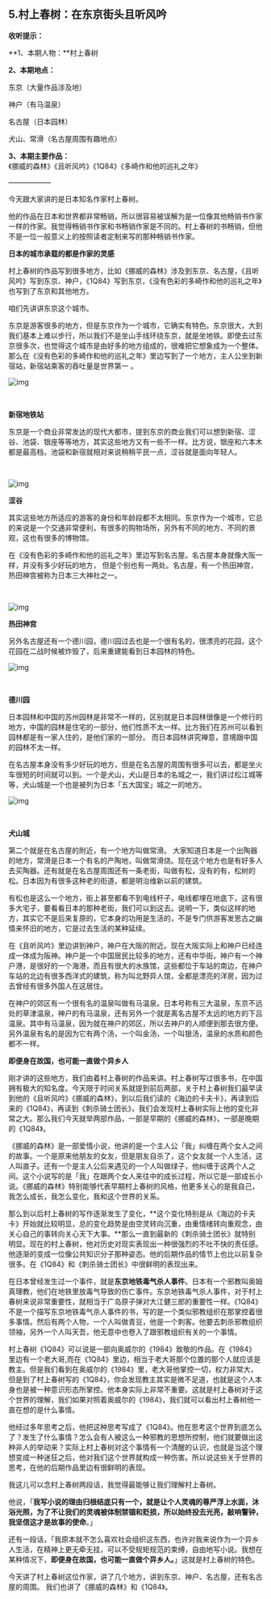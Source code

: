 ## 5.村上春树：在东京街头且听风吟
**收听提示：**


**1、本期人物：**村上春树


**2、本期地点：**


东京（大量作品涉及地）


神户（有马温泉）


名古屋（日本园林）


犬山、常滑（名古屋周围有趣地点）


**3、本期主要作品：**《挪威的森林》《且听风吟》《1Q84》《多崎作和他的巡礼之年》


——————


今天跟大家讲的是日本知名作家村上春树。


他的作品在日本和世界都非常畅销，所以很容易被误解为是一位像其他畅销书作家一样的作家。我觉得畅销书作家和书畅销作家是不同的。村上春树的书畅销，但他不是一位一般意义上的按照读者定制来写的那种畅销书作家。


**日本的城市承载的都是作家的灵感**


村上春树的作品写到很多地方，比如《挪威的森林》涉及到东京、名古屋，《且听风吟》写到东京、神户，《1Q84》写到东京，《没有色彩的多崎作和他的巡礼之年》也写到了东京和其他地方。


咱们先讲讲东京这个城市。


东京是游客很多的地方，但是东京作为一个城市，它确实有特色。东京很大，大到我们基本上难以步行，所以我们不是坐山手线环绕东京，就是坐地铁。即使去过东京很多次，也觉得这个城市是由好多的地方组成的，很难把它想象成为一个整体。那么在《没有色彩的多崎作和他的巡礼之年》里边写到了一个地方，主人公坐到新宿站，新宿站乘客的吞吐量是世界第一 。


  



![img](https://pic4.zhimg.com/v2-e6126d06dea65196053ac30c91a8ffda.webp)

                   


**新宿地铁站**


东京是一个商业非常发达的现代大都市，提到东京的商业我们可以想到新宿、涩谷、池袋、银座等等地方，其实这些地方又有一些不一样。比方说，银座和六本木都是最高档，池袋和新宿就相对来说稍稍平民一点，涩谷就是面向年轻人。


 


![img](https://pic4.zhimg.com/v2-75b289278642cba3aa89f798c4e5a09e.webp)

  



**涩谷**


其实这些地方所适应的游客的身份和年龄段都不太相同。东京作为一个城市，它总的来说是一个交通非常便利，有很多的购物场所，另外有不同的地方、不同的景观，这也有很多的博物馆。


在《没有色彩的多崎作和他的巡礼之年》里边写到名古屋。名古屋本身就像大阪一样，并没有多少好玩的地方， 但是个别也有一两处。名古屋，有一个热田神宫，热田神宫被称为日本三大神社之一。


 


![img](https://pic1.zhimg.com/v2-a3d054e8027c8602d88747099e1a996d.webp)

  



**热田神宫**


另外名古屋还有一个德川园，德川园过去也是一个很有名的，很漂亮的花园，这个花园在二战时候被炸毁了，后来重建能看到日本园林的特色。


  



![img](https://pic1.zhimg.com/v2-e195986a0f96f070d228bc8b820e4569.webp)

 


**德川园**


日本园林和中国的苏州园林是非常不一样的，区别就是日本园林很像是一个修行的地方，中国的园林是住宅的一部分，他们性质不太一样。比方我们在苏州可以看到园林都是有一家人住的，是他们家的一部分。 而日本园林讲究禅意，意境跟中国的园林不太一样。


在名古屋本身没有多少好玩的地方，但是在名古屋的周围有很多可以去，都是坐火车很短的时间就可以到。一个是犬山，犬山是日本的名城之一，我们讲过松江城等等，犬山城是一个也是被列为日本「五大国宝」城之一的地方。


  



![img](https://pic2.zhimg.com/v2-f34df968eeeab41669069822463b718c.webp)

 


**犬山城**


第二个就是在名古屋的附近，有一个地方叫做常滑。 大家知道日本是一个出陶器的地方，常滑是日本一个有名的产陶地，叫做常滑烧。现在这个地方也是有好多人去买陶器。还有就是在名古屋周围还有一条老街，叫做有松，没有的有，松树的松。日本因为有很多这种老的街道，都是明治维新以前的建筑。


有松也是这么一个地方，街上甚至都看不到电线杆子，电线都埋在地底下，这有很多大宅子，要看看日本的那种老街，我们可以到这去。说明一下，类似这样的地方，其实它不是后来复原的，它本身的功用是生活的，不是专门供游客发思古之幽情来怀旧的地方，它是过去生活的某种延续。


在《且听风吟》里边讲到神户，神户在大阪的附近。现在大阪实际上和神户已经连成一体成为阪神。神户是一个中国居民比较多的地方，还有中华街。神户有一个神户港，是很好的一个海港，而且有很大的水族馆，这些都位于车站的南边，在神户车站的北边有很多西洋式的建筑，称为叫北野异人馆，全都是漂亮的洋房，因为过去曾经有很多外国人在这居住。


在神户的郊区有一个很有名的温泉叫做有马温泉。日本号称有三大温泉，东京不远处的草津温泉，神户的有马温泉，还有另外一个就是离名古屋不太远的地方的下吕温泉。其中有马温泉，因为就在神户的郊区，所以去神户的人顺便到那去很方便。另外温泉有名的是因为它有两个汤，一个叫金汤，一个叫银汤，温泉的水质和颜色都不一样。


**即便身在故国，也可能一直做个异乡人**


刚才讲的这些地方，我们由着村上春树的作品来讲。村上春树写过很多书，在中国拥有极大的知名度。今天限于时间关系就提到前后两部，关于村上春树我们最早读到他的《且听风吟》《挪威的森林》，到以后我们读的《海边的卡夫卡》，再读到后来的《1Q84》，再读到《刺杀骑士团长》，我们会发现村上春树实际上他的变化非常之大。那么我们今天就举两部作品，一部是早期的《挪威的森林》，一部是晚期的《1Q84》。


《挪威的森林》是一部爱情小说，他讲的是一个主人公「我」纠缠在两个女人之间的故事。一个是原来他朋友的女友，但是朋友自杀了，这个女友就一个人生活，这人叫直子。还有一个是主人公后来遇见的一个人叫做绿子，他纠缠于这两个人之间。这个小说写的是「我」在跟两个女人来往中的成长过程，所以它是一部成长小说。《挪威的森林》特别能够代表早期村上春树的风格，他更多关心的是我自己，我怎么成长，我怎么变化，我和这个世界的关系。


那么到以后村上春树的写作逐渐发生了变化，**这个变化特别是从《海边的卡夫卡》开始就比较明显，总的变化趋势是由空灵转向沉重，由重情绪转向重观念，由关心自己的事转向关心天下大事。**那么一直到最新的《刺杀骑士团长》就特别明显。现在的村上春树，他对历史对现实表现出一种很强烈的不吐不快的责任感。他逐渐的变成一位像公共知识分子那种姿态。他的后期作品的情节上也比以前复杂很多。在《1Q84》和《刺杀骑士团长》中很鲜明的表现出来。


在日本曾经发生过一个事件，就是**东京地铁毒气杀人事件**。日本有一个邪教叫奥姆真理教，他们在地铁里放毒气导致的伤亡事件。东京地铁毒气杀人事件，对于村上春树来说非常重要性，就相当于广岛原子弹对大江健三郎的重要性一样。《1Q84》不是一个描写东京地铁毒气杀人事件的书，写的是一个类似邪教组织在那掌控着很多事情。然后有两个人物，一个人叫做青豆，他是一个刺客。他要去刺杀邪教组织领袖，另外一个人叫天吾，他无意中也卷入了跟邪教组织有关的一个事情。


村上春树《1Q84》可以说是一部向奥威尔的《1984》致敬的作品。在《1984》里边有一个老大哥,而在《1Q84》里边，相当于老大哥那个位置的那个人就应该是教主。但是我们看到在奥威尔的《1984》里，老大哥他掌控一切，权力非常大，但是到了村上春树写的《1Q84》，你会发现教主其实是微不足道，也就是这个人本身也是被一种意识形态所掌控。他本身实际上非常不重要。这就是村上春树对于这个世界的理解，我们如果对照着奥威尔的《1984》，我们就可以看出村上春树他一直在想的是什么事情。


他经过多年思考之后，他把这种思考写成了《1Q84》。他在思考这个世界到底怎么了？发生了什么事情？怎么会有人被这么一种邪教的思想所控制，他们就要做出这种非人的举动来？实际上村上春树对这个事情有一个清醒的认识，也就是当这个理想变成一种迷狂之后，他对我们这个世界就构成一种伤害。所以说这些关于世界的思考，在他的后期作品里边有很鲜明的表现。


我这儿可以念村上春树两段话，我觉得最能够让我们理解村上春树。


他说，「**我写小说的理由归根结底只有一个，就是让个人灵魂的尊严浮上水面，沐浴光照，为了不让我们的灵魂被体制禁锢和贬损，所以始终投去光亮，敲响警钟，我坚信这才是故事的使命**。」


还有一段话，「我原本就不怎么喜欢社会组织这东西，也许对我来说作为一个异乡人生活，在精神上更无牵无挂，可以不受规矩规范的束缚，自由地写小说。我想在某种情况下，**即便身在故国，也可能一直做个异乡人。**」这就是村上春树的特色。


今天讲了村上春树这位作家，讲了几个地方，讲到东京、神户、名古屋，还有名古屋的周围。 我们也讲了《挪威的森林》和《1Q84》。

